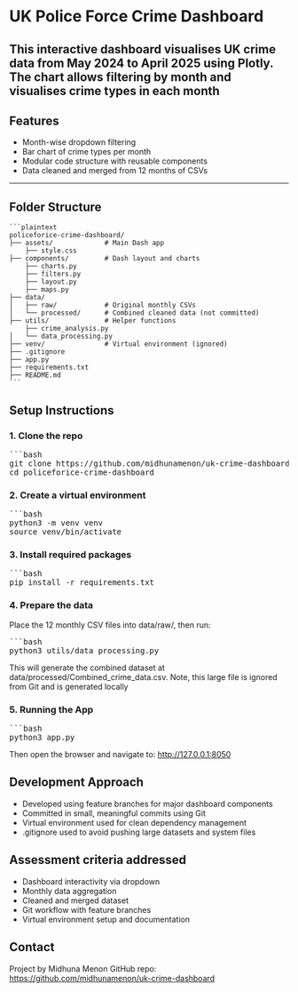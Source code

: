 # UK Police Force Crime Dashboard
This interactive dashboard visualises UK crime data from May 2024 to April 2025 using Plotly. The chart allows filtering by month and visualises crime types in each month
----
## Features
- Month-wise dropdown filtering
- Bar chart of crime types per month
- Modular code structure with reusable components
- Data cleaned and merged from 12 months of CSVs
----
## Folder Structure
<pre>
<code>```plaintext
policeforice-crime-dashboard/
├── assets/             # Main Dash app
    ├── style.css
├── components/         # Dash layout and charts
    ├── charts.py
    ├── filters.py
    ├── layout.py
    ├── maps.py
├── data/
│   ├── raw/            # Original monthly CSVs
│   └── processed/      # Combined cleaned data (not committed)
├── utils/              # Helper functions
    ├── crime_analysis.py
│   └── data_processing.py
├── venv/               # Virtual environment (ignored)
├── .gitignore
├── app.py
├── requirements.txt
├── README.md
```</code>
</pre>

## Setup Instructions

### 1. Clone the repo
<pre>
```bash
git clone https://github.com/midhunamenon/uk-crime-dashboard.git
cd policeforice-crime-dashboard
</pre>

### 2. Create a virtual environment
<pre>
```bash
python3 -m venv venv
source venv/bin/activate
</pre>

### 3. Install required packages
<pre>
```bash
pip install -r requirements.txt
</pre>

### 4. Prepare the data
Place the 12 monthly CSV files into data/raw/, then run:
<pre>
```bash
python3 utils/data_processing.py  
</pre>
This will generate the combined dataset at data/processed/Combined_crime_data.csv. Note, this large file is ignored from Git and is generated locally

### 5. Running the App
<pre>
```bash
python3 app.py
</pre>

Then open the browser and navigate to: http://127.0.0.1:8050

## Development Approach
- Developed using feature branches for major dashboard components
- Committed in small, meaningful commits using Git
- Virtual environment used for clean dependency management
- .gitignore used to avoid pushing large datasets and system files

## Assessment criteria addressed
- Dashboard interactivity via dropdown
- Monthly data aggregation
- Cleaned and merged dataset
- Git workflow with feature branches
- Virtual environment setup and documentation

## Contact
Project by Midhuna Menon
GitHub repo: https://github.com/midhunamenon/uk-crime-dashboard



